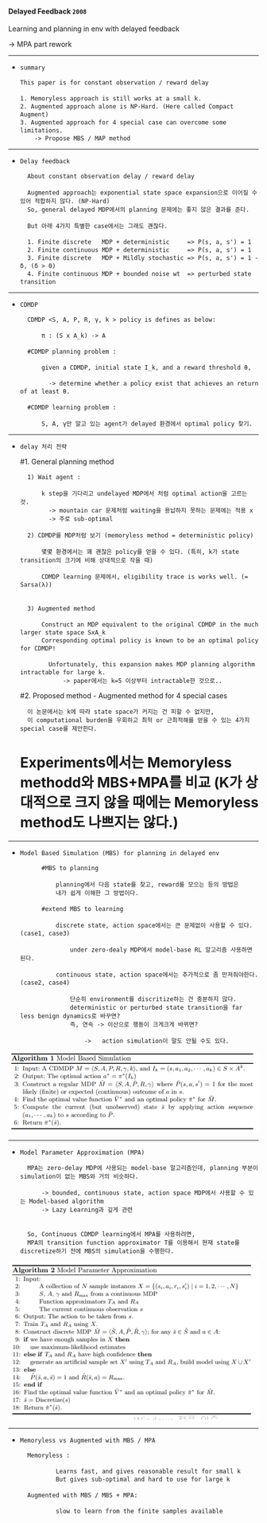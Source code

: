 #### Delayed Feedback `2008`

Learning and planning in env with delayed feedback

  -> MPA part rework  

---

- `summary`


      This paper is for constant observation / reward delay
      
      1. Memoryless approach is still works at a small k.
      2. Augmented approach alone is NP-Hard. (Here called Compact Augment)
      3. Augmented approach for 4 special case can overcome some limitations.
          -> Propose MBS / MAP method


---

- `Delay feedback`


        About constant observation delay / reward delay

        Augmented approach는 exponential state space expansion으로 이어질 수 있어 적합하지 않다. (NP-Hard)
        So, general delayed MDP에서의 planning 문제에는 좋지 않은 결과를 준다.

        But 아래 4가지 특별한 case에서는 그래도 괜찮다. 

        1. Finite discrete   MDP + deterministic     => P(s, a, s') = 1
        2. Finite continuous MDP + deterministic     => P(s, a, s') = 1 
        3. Finite discrete   MDP + Mildly stochastic => P(s, a, s') = 1 - δ, (δ > 0) 
        4. Finite continuous MDP + bounded noise wt  => perturbed state transition


---

- `CDMDP`


        CDMDP <S, A, P, R, γ, k > policy is defines as below:

            π : (S x A_k) -> A        

        #CDMDP planning problem : 

            given a CDMDP, initial state I_k, and a reward threshold θ,

              -> determine whether a policy exist that achieves an return of at least θ.

        #CDMDP learning problem :

            S, A, γ만 알고 있는 agent가 delayed 환경에서 optimal policy 찾기. 


---

- `delay 처리 전략`


    #1. General planning method

        1) Wait agent :

            k step을 기다리고 undelayed MDP에서 처럼 optimal action을 고르는 것. 
              -> mountain car 문제처럼 waiting을 용납하지 못하는 문제에는 적용 x
              -> 주로 sub-optimal

        2) CDMDP를 MDP처럼 보기 (memoryless method = deterministic policy)

            몇몇 환경에서는 꽤 괜찮은 policy를 얻을 수 있다. (특히, k가 state transition의 크기에 비해 상대적으로 작을 때) 

            CDMDP learning 문제에서, eligibility trace is works well. (= Sarsa(λ))


        3) Augmented method 

            Construct an MDP equivalent to the original CDMDP in the much larger state space SxA_k
            Corresponding optimal policy is known to be an optimal policy for CDMDP!

              Unfortunately, this expansion makes MDP planning algorithm intractable for large k. 
                  -> paper에서는 k=5 이상부터 intractable한 것으로..
 

    #2. Proposed method - Augmented method for 4 special cases 

        이 논문에서는 k에 따라 state space가 커지는 건 피할 수 없지만,
        이 computational burden을 우회하고 최적 or 근최적해를 얻을 수 있는 4가지 special case를 제안한다. 


    # Experiments에서는 Memoryless methodd와 MBS+MPA를 비교 (K가 상대적으로 크지 않을 때에는 Memoryless method도 나쁘지는 않다.) 

---

- `Model Based Simulation (MBS) for planning in delayed env`


            #MBS to planning 

                planning에서 다음 state를 찾고, reward를 모으는 등의 방법은 
                내가 쉽게 이해한 그 방법이다.

            #extend MBS to learning

                discrete state, action space에서는 큰 문제없이 사용할 수 있다.  (case1, case3)

                    under zero-dealy MDP에서 model-base RL 알고리즘 사용하면 된다.

                continuous state, action space에서는 추가적으로 좀 만져줘야한다. (case2, case4)

                    단순히 environment를 discritize하는 건 충분하지 않다. 
                    deterministic or perturbed state transition을 far less benign dynamics로 바꾸면?
                    즉, 연속 -> 이산으로 행동이 크게크게 바뀌면?

                        ->   action simulation이 말도 안될 수도 있다.


<div align="center">

![img.png](img.png)

</div>

---

- `Model Parameter Approximation (MPA)`

        MPA는 zero-delay MDP에 사용되는 model-base 알고리즘인데, planning 부분이 simulation이 없는 MBS와 거의 비슷하다.

            -> bounded, continuous state, action space MDP에서 사용할 수 있는 Model-based algorithm
            -> Lazy Learning과 깊게 관련


        So, Continuous CDMDP learning에서 MPA를 사용하려면, 
        MPA의 transition function approximator T를 이용해서 현재 state를 discretize하기 전에 MBS의 simulation을 수행한다.


<div align="center">

![img_1.png](img_1.png)

</div>

--- 


- `Memoryless vs Augmented with MBS / MPA`


        Memoryless :

                Learns fast, and gives reasonable result for small k
                But gives sub-optimal and hard to use for large k

        Augmented with MBS / MBS + MPA:

                slow to learn from the finite samples available

            